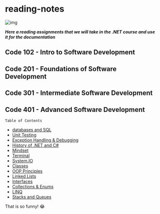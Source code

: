 # reading-notes


![img](https://chudovo.com/wp-content/uploads/2020/05/net_wallp.jpg)

***Here a reading assignments that we will take in the .NET course and use it for the documentation***

## Code 102 - Intro to Software Development


 
## Code 201 - Foundations of Software Development



## Code 301 - Intermediate Software Development



## Code 401 - Advanced Software Development


`Table of Contents`
* [databases and SQL ](SQL.md) 
* [Unit Testing](UnitTesting.md)
* [Exception Handling & Debugging](Debugging.md)
* [History of .NET and C#](C%23.md)
* [Mindset](Mindset.md)
* [Terminal](Terminal.md)
* [System.IO](System.IO.md)
* [Classes](Classes.md)
* [OOP Principles](OOPPrinciples.md)
* [Linked Lists](LinkedLists.md)
* [Interfaces](Interfaces.md)
* [Collections & Enums](Collections.md)
* [LINQ](./LINQ.md)
* [Stacks and Queues](Stacks%26Queues.md)


That is so funny! :joy:

